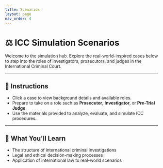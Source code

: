 ```yaml
---
title: Scenarios
layout: page
nav_order: 4
---
```


# ⚖️ ICC Simulation Scenarios

Welcome to the simulation hub. Explore the real-world-inspired cases below to step into the roles of investigators, prosecutors, and judges in the International Criminal Court.

---

## 🧭 Instructions

- Click a case to view background details and available roles.
- Prepare to take on a role such as **Prosecutor**, **Investigator**, or **Pre-Trial Judge**.
- Use the materials provided to analyze, evaluate, and simulate ICC procedures.

---

## 🧠 What You'll Learn

- The structure of international criminal investigations
- Legal and ethical decision-making processes
- Application of international law to real-world scenarios